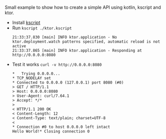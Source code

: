Small example to show how to create a simple API using kotlin, kscript and ktor.

- Install [kscript](https://github.com/holgerbrandl/kscript)
- Run `kscript ./ktor.kscript`
  ```
  21:33:37.830 [main] INFO ktor.application - No ktor.deployment.watch patterns specified, automatic reload is not active
  21:33:37.865 [main] INFO ktor.application - Responding at http://0.0.0.0:8080
  ```
- Test it works `curl -v http://0.0.0.0:8080`
  ```
  *   Trying 0.0.0.0...
  * TCP_NODELAY set
  * Connected to 0.0.0.0 (127.0.0.1) port 8080 (#0)
  > GET / HTTP/1.1
  > Host: 0.0.0.0:8080
  > User-Agent: curl/7.64.1
  > Accept: */*
  > 
  < HTTP/1.1 200 OK
  < Content-Length: 12
  < Content-Type: text/plain; charset=UTF-8
  < 
  * Connection #0 to host 0.0.0.0 left intact
  Hello World!* Closing connection 0
  ```
